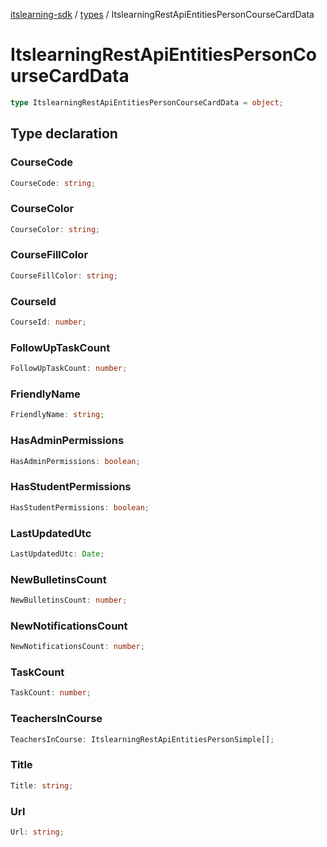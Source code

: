 [itslearning-sdk](../../modules.md) / [types](../index.md) / ItslearningRestApiEntitiesPersonCourseCardData

# ItslearningRestApiEntitiesPersonCourseCardData

```ts
type ItslearningRestApiEntitiesPersonCourseCardData = object;
```

## Type declaration

### CourseCode

```ts
CourseCode: string;
```

### CourseColor

```ts
CourseColor: string;
```

### CourseFillColor

```ts
CourseFillColor: string;
```

### CourseId

```ts
CourseId: number;
```

### FollowUpTaskCount

```ts
FollowUpTaskCount: number;
```

### FriendlyName

```ts
FriendlyName: string;
```

### HasAdminPermissions

```ts
HasAdminPermissions: boolean;
```

### HasStudentPermissions

```ts
HasStudentPermissions: boolean;
```

### LastUpdatedUtc

```ts
LastUpdatedUtc: Date;
```

### NewBulletinsCount

```ts
NewBulletinsCount: number;
```

### NewNotificationsCount

```ts
NewNotificationsCount: number;
```

### TaskCount

```ts
TaskCount: number;
```

### TeachersInCourse

```ts
TeachersInCourse: ItslearningRestApiEntitiesPersonSimple[];
```

### Title

```ts
Title: string;
```

### Url

```ts
Url: string;
```
